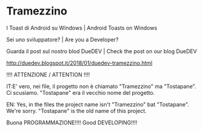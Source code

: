# Tramezzino
I Toast di Android su Windows | Android Toasts on Windows

Sei uno sviluppatore? | Are you a Developer?

Guarda il post sul nostro blod DueDEV | Check the post on our blog DueDEV

http://duedev.blogspot.it/2018/01/duedev-tramezzino.html


!!!! ATTENZIONE / ATTENTION !!!!

IT:E' vero, nei file, il progetto non è chiamato "Tramezzino" ma "Tostapane". Ci scusiamo. "Tostapane" era il vecchio nome del progetto.

EN: Yes, in the files the project name isn't "Tramezzino" bat "Tostapane". We're sorry. "Tostapane" is the old name of this project.


Buona PROGRAMMAZIONE!!!!     Good DEVELOPING!!!!
